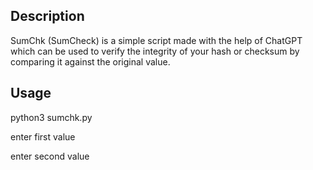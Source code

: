 ## Description
SumChk (SumCheck) is a simple script made with the help of ChatGPT which can be used to verify the integrity of your hash or checksum by comparing it against the original value.

## Usage
python3 sumchk.py 

enter first value

enter second value
